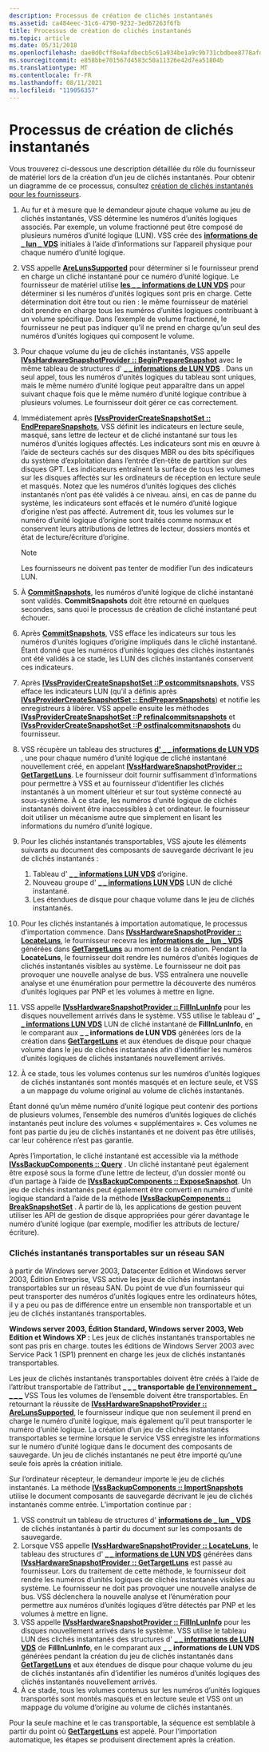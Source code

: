 ```yaml
---
description: Processus de création de clichés instantanés
ms.assetid: ca484eec-31c6-4790-9232-3ed67263f6fb
title: Processus de création de clichés instantanés
ms.topic: article
ms.date: 05/31/2018
ms.openlocfilehash: dae0d0cff8e4afdbecb5c61a934be1a9c9b731cbdbee8778afd714f6802ca2ae
ms.sourcegitcommit: e858bbe701567d4583c50a11326e42d7ea51804b
ms.translationtype: MT
ms.contentlocale: fr-FR
ms.lasthandoff: 08/11/2021
ms.locfileid: "119056357"
---
```

# <a name="the-shadow-copy-creation-process"></a>Processus de création de clichés instantanés

Vous trouverez ci-dessous une description détaillée du rôle du fournisseur de matériel lors de la création d’un jeu de clichés instantanés. Pour obtenir un diagramme de ce processus, consultez [création de clichés instantanés pour les fournisseurs](shadow-copy-creation-for-providers.md).

1.  Au fur et à mesure que le demandeur ajoute chaque volume au jeu de clichés instantanés, VSS détermine les numéros d’unités logiques associés. Par exemple, un volume fractionné peut être composé de plusieurs numéros d’unité logique (LUN). VSS crée des [**informations de \_ lun \_ VDS**](/windows/win32/api/vdslun/ns-vdslun-vds_lun_information) initiales à l’aide d’informations sur l’appareil physique pour chaque numéro d’unité logique.
2.  VSS appelle [**AreLunsSupported**](/windows/desktop/api/VsProv/nf-vsprov-ivsshardwaresnapshotprovider-arelunssupported) pour déterminer si le fournisseur prend en charge un cliché instantané pour ce numéro d’unité logique. Le fournisseur de matériel utilise [**les \_ \_ informations de LUN VDS**](/windows/win32/api/vdslun/ns-vdslun-vds_lun_information) pour déterminer si les numéros d’unités logiques sont pris en charge. Cette détermination doit être tout ou rien : le même fournisseur de matériel doit prendre en charge tous les numéros d’unités logiques contribuant à un volume spécifique. Dans l’exemple de volume fractionné, le fournisseur ne peut pas indiquer qu’il ne prend en charge qu’un seul des numéros d’unités logiques qui composent le volume.
3.  Pour chaque volume du jeu de clichés instantanés, VSS appelle [**IVssHardwareSnapshotProvider :: BeginPrepareSnapshot**](/windows/desktop/api/VsProv/nf-vsprov-ivsshardwaresnapshotprovider-beginpreparesnapshot) avec le même tableau de structures d' [**\_ \_ informations de LUN VDS**](/windows/win32/api/vdslun/ns-vdslun-vds_lun_information) . Dans un seul appel, tous les numéros d’unités logiques du tableau sont uniques, mais le même numéro d’unité logique peut apparaître dans un appel suivant chaque fois que le même numéro d’unité logique contribue à plusieurs volumes. Le fournisseur doit gérer ce cas correctement.
4.  Immédiatement après [**IVssProviderCreateSnapshotSet :: EndPrepareSnapshots**](/windows/desktop/api/VsProv/nf-vsprov-ivssprovidercreatesnapshotset-endpreparesnapshots), VSS définit les indicateurs en lecture seule, masqué, sans lettre de lecteur et de cliché instantané sur tous les numéros d’unités logiques affectés. Les indicateurs sont mis en œuvre à l’aide de secteurs cachés sur des disques MBR ou des bits spécifiques du système d’exploitation dans l’entrée d’en-tête de partition sur des disques GPT. Les indicateurs entraînent la surface de tous les volumes sur les disques affectés sur les ordinateurs de réception en lecture seule et masqués. Notez que les numéros d’unités logiques des clichés instantanés n’ont pas été validés à ce niveau. ainsi, en cas de panne du système, les indicateurs sont effacés et le numéro d’unité logique d’origine n’est pas affecté. Autrement dit, tous les volumes sur le numéro d’unité logique d’origine sont traités comme normaux et conservent leurs attributions de lettres de lecteur, dossiers montés et état de lecture/écriture d’origine.
    > [!Note]  
    > Les fournisseurs ne doivent pas tenter de modifier l’un des indicateurs LUN.

     

5.  À [**CommitSnapshots**](/windows/desktop/api/VsProv/nf-vsprov-ivssprovidercreatesnapshotset-commitsnapshots), les numéros d’unité logique de cliché instantané sont validés. **CommitSnapshots** doit être retourné en quelques secondes, sans quoi le processus de création de cliché instantané peut échouer.
6.  Après [**CommitSnapshots**](/windows/desktop/api/VsProv/nf-vsprov-ivssprovidercreatesnapshotset-commitsnapshots), VSS efface les indicateurs sur tous les numéros d’unités logiques d’origine impliqués dans le cliché instantané. Étant donné que les numéros d’unités logiques des clichés instantanés ont été validés à ce stade, les LUN des clichés instantanés conservent ces indicateurs.
7.  Après [**IVssProviderCreateSnapshotSet ::P ostcommitsnapshots**](/windows/desktop/api/VsProv/nf-vsprov-ivssprovidercreatesnapshotset-postcommitsnapshots), VSS efface les indicateurs LUN (qu’il a définis après [**IVssProviderCreateSnapshotSet :: EndPrepareSnapshots**](/windows/desktop/api/VsProv/nf-vsprov-ivssprovidercreatesnapshotset-endpreparesnapshots)) et notifie les enregistreurs à libérer. VSS appelle ensuite les méthodes [**IVssProviderCreateSnapshotSet ::P refinalcommitsnapshots**](/windows/desktop/api/VsProv/nf-vsprov-ivssprovidercreatesnapshotset-prefinalcommitsnapshots) et [**IVssProviderCreateSnapshotSet ::P ostfinalcommitsnapshots**](/windows/desktop/api/VsProv/nf-vsprov-ivssprovidercreatesnapshotset-postfinalcommitsnapshots) du fournisseur.
8.  VSS récupère un tableau des structures [**d' \_ \_ informations de LUN VDS**](/windows/win32/api/vdslun/ns-vdslun-vds_lun_information) , une pour chaque numéro d’unité logique de cliché instantané nouvellement créé, en appelant [**IVssHardwareSnapshotProvider :: GetTargetLuns**](/windows/desktop/api/VsProv/nf-vsprov-ivsshardwaresnapshotprovider-gettargetluns). Le fournisseur doit fournir suffisamment d’informations pour permettre à VSS et au fournisseur d’identifier les clichés instantanés à un moment ultérieur et sur tout système connecté au sous-système. À ce stade, les numéros d’unité logique de clichés instantanés doivent être inaccessibles à cet ordinateur. le fournisseur doit utiliser un mécanisme autre que simplement en lisant les informations du numéro d’unité logique.
9.  Pour les clichés instantanés transportables, VSS ajoute les éléments suivants au document des composants de sauvegarde décrivant le jeu de clichés instantanés :
    1.  Tableau d' [**\_ \_ informations LUN VDS**](/windows/win32/api/vdslun/ns-vdslun-vds_lun_information) d’origine.
    2.  Nouveau groupe d' [**\_ \_ informations LUN VDS**](/windows/win32/api/vdslun/ns-vdslun-vds_lun_information) LUN de cliché instantané.
    3.  Les étendues de disque pour chaque volume dans le jeu de clichés instantanés.
10. Pour les clichés instantanés à importation automatique, le processus d’importation commence. Dans [**IVssHardwareSnapshotProvider :: LocateLuns**](/windows/desktop/api/VsProv/nf-vsprov-ivsshardwaresnapshotprovider-locateluns), le fournisseur recevra les [**informations de \_ lun \_ VDS**](/windows/win32/api/vdslun/ns-vdslun-vds_lun_information) générées dans [**GetTargetLuns**](/windows/desktop/api/VsProv/nf-vsprov-ivsshardwaresnapshotprovider-gettargetluns) au moment de la création. Pendant la **LocateLuns**, le fournisseur doit rendre les numéros d’unités logiques de clichés instantanés visibles au système. Le fournisseur ne doit pas provoquer une nouvelle analyse de bus. VSS entraînera une nouvelle analyse et une énumération pour permettre la découverte des numéros d’unités logiques par PNP et les volumes à mettre en ligne.
11. VSS appelle [**IVssHardwareSnapshotProvider :: FillInLunInfo**](/windows/desktop/api/VsProv/nf-vsprov-ivsshardwaresnapshotprovider-fillinluninfo) pour les disques nouvellement arrivés dans le système. VSS utilise le tableau d' [**\_ \_ informations LUN VDS**](/windows/win32/api/vdslun/ns-vdslun-vds_lun_information) LUN de cliché instantané de **FillInLunInfo**, en le comparant aux **\_ \_ informations de LUN VDS** générées lors de la création dans [**GetTargetLuns**](/windows/desktop/api/VsProv/nf-vsprov-ivsshardwaresnapshotprovider-gettargetluns) et aux étendues de disque pour chaque volume dans le jeu de clichés instantanés afin d’identifier les numéros d’unités logiques de clichés instantanés nouvellement arrivés.
12. À ce stade, tous les volumes contenus sur les numéros d’unités logiques de clichés instantanés sont montés masqués et en lecture seule, et VSS a un mappage du volume original au volume de clichés instantanés.

Étant donné qu’un même numéro d’unité logique peut contenir des portions de plusieurs volumes, l’ensemble des numéros d’unités logiques de clichés instantanés peut inclure des volumes « supplémentaires ». Ces volumes ne font pas partie du jeu de clichés instantanés et ne doivent pas être utilisés, car leur cohérence n’est pas garantie.

Après l’importation, le cliché instantané est accessible via la méthode [**IVssBackupComponents :: Query**](/windows/desktop/api/VsBackup/nf-vsbackup-ivssbackupcomponents-query) . Un cliché instantané peut également être exposé sous la forme d’une lettre de lecteur, d’un dossier monté ou d’un partage à l’aide de [**IVssBackupComponents :: ExposeSnapshot**](/windows/desktop/api/VsBackup/nf-vsbackup-ivssbackupcomponents-exposesnapshot). Un jeu de clichés instantanés peut également être converti en numéro d’unité logique standard à l’aide de la méthode [**IVssBackupComponents :: BreakSnapshotSet**](/windows/desktop/api/VsBackup/nf-vsbackup-ivssbackupcomponents-breaksnapshotset) . À partir de là, les applications de gestion peuvent utiliser les API de gestion de disque appropriées pour gérer davantage le numéro d’unité logique (par exemple, modifier les attributs de lecture/écriture).

### <a name="transportable-shadow-copies-on-a-san"></a>Clichés instantanés transportables sur un réseau SAN

à partir de Windows server 2003, Datacenter Edition et Windows server 2003, Êdition Entreprise, VSS active les jeux de clichés instantanés transportables sur un réseau SAN. Du point de vue d’un fournisseur qui peut transporter des numéros d’unités logiques entre les ordinateurs hôtes, il y a peu ou pas de différence entre un ensemble non transportable et un jeu de clichés instantanés transportables.

**Windows server 2003, Édition Standard, Windows server 2003, Web Edition et Windows XP :** Les jeux de clichés instantanés transportables ne sont pas pris en charge. toutes les éditions de Windows Server 2003 avec Service Pack 1 (SP1) prennent en charge les jeux de clichés instantanés transportables.

Les jeux de clichés instantanés transportables doivent être créés à l’aide de l’attribut transportable de l’attribut **\_ \_ \_ transportable** [**de l’environnement \_ \_ \_ \_**](/windows/desktop/api/Vss/ne-vss-vss_volume_snapshot_attributes) VSS Tous les volumes de l’ensemble doivent être transportables. En retournant la réussite de [**IVssHardwareSnapshotProvider :: AreLunsSupported**](/windows/desktop/api/VsProv/nf-vsprov-ivsshardwaresnapshotprovider-arelunssupported), le fournisseur indique que non seulement il prend en charge le numéro d’unité logique, mais également qu’il peut transporter le numéro d’unité logique. La création d’un jeu de clichés instantanés transportables se termine lorsque le service VSS enregistre les informations sur le numéro d’unité logique dans le document des composants de sauvegarde. Un jeu de clichés instantanés ne peut être importé qu’une seule fois après la création initiale.

Sur l’ordinateur récepteur, le demandeur importe le jeu de clichés instantanés. La méthode [**IVssBackupComponents :: ImportSnapshots**](/windows/desktop/api/VsBackup/nf-vsbackup-ivssbackupcomponents-importsnapshots) utilise le document composants de sauvegarde décrivant le jeu de clichés instantanés comme entrée. L’importation continue par :

1.  VSS construit un tableau de structures d' [**informations de \_ lun \_ VDS**](/windows/win32/api/vdslun/ns-vdslun-vds_lun_information) de clichés instantanés à partir du document sur les composants de sauvegarde.
2.  Lorsque VSS appelle [**IVssHardwareSnapshotProvider :: LocateLuns**](/windows/desktop/api/VsProv/nf-vsprov-ivsshardwaresnapshotprovider-locateluns), le tableau des structures d' [**\_ \_ informations de LUN VDS**](/windows/win32/api/vdslun/ns-vdslun-vds_lun_information) générées dans [**IVssHardwareSnapshotProvider :: GetTargetLuns**](/windows/desktop/api/VsProv/nf-vsprov-ivsshardwaresnapshotprovider-gettargetluns) est passé au fournisseur. Lors du traitement de cette méthode, le fournisseur doit rendre les numéros d’unités logiques de clichés instantanés visibles au système. Le fournisseur ne doit pas provoquer une nouvelle analyse de bus. VSS déclenchera la nouvelle analyse et l’énumération pour permettre aux numéros d’unités logiques d’être détectés par PNP et les volumes à mettre en ligne.
3.  VSS appelle [**IVssHardwareSnapshotProvider :: FillInLunInfo**](/windows/desktop/api/VsProv/nf-vsprov-ivsshardwaresnapshotprovider-fillinluninfo) pour les disques nouvellement arrivés dans le système. VSS utilise le tableau LUN des clichés instantanés des structures d' [**\_ \_ informations de LUN VDS**](/windows/win32/api/vdslun/ns-vdslun-vds_lun_information) de **FillInLunInfo**, en le comparant aux **\_ \_ informations de LUN VDS** générées pendant la création du jeu de clichés instantanés dans [**GetTargetLuns**](/windows/desktop/api/VsProv/nf-vsprov-ivsshardwaresnapshotprovider-gettargetluns) et aux étendues de disque pour chaque volume du jeu de clichés instantanés afin d’identifier les numéros d’unités logiques des clichés instantanés nouvellement arrivés.
4.  À ce stade, tous les volumes contenus sur les numéros d’unités logiques transportés sont montés masqués et en lecture seule et VSS ont un mappage du volume d’origine au volume de clichés instantanés.

Pour la seule machine et le cas transportable, la séquence est semblable à partir du point où [**GetTargetLuns**](/windows/desktop/api/VsProv/nf-vsprov-ivsshardwaresnapshotprovider-gettargetluns) est appelé. Pour l’importation automatique, les étapes se produisent directement après la création.

 

 
